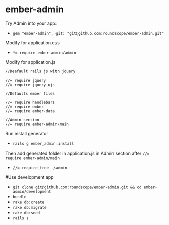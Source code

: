 ember-admin
=================
Try Admin into your app:
* `gem "ember-admin", git: "git@github.com:roundscope/ember-admin.git"`

Modify for application.css

* `*= require ember-admin/admin`

Modify for application.js
```
//Deafault rails js with jquery

//= require jquery
//= require jquery_ujs

//Defaults ember files

//= require handlebars
//= require ember
//= require ember-data

//Admin section
//= require ember-admin/main
```

Run install generator
* `rails g ember_admin:install`

Then add generated folder in application.js in Admin section after `//= require ember-admin/main`
* `//= require_tree ./admin`

#Use development app
* `git clone git@github.com:roundscope/ember-admin.git && cd ember-admin/development`
* `bundle`
* `rake db:create`
* `rake db:migrate`
* `rake db:seed`
* `rails s`
